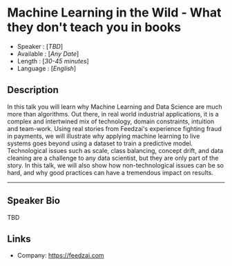 Machine Learning in the Wild - What they don't teach you in books
========================

* Speaker   : [*TBD*]
* Available : [*Any Date*]
* Length    : [*30-45 minutes*]
* Language  : [*English*]

Description
-----------

In this talk you will learn why Machine Learning and Data Science are much more than algorithms. Out there, in real world industrial applications, it is a complex and intertwined mix of technology, domain constraints, intuition and team-work. Using real stories from Feedzai's experience fighting fraud in payments, we will illustrate why applying machine learning to live systems goes beyond using a dataset to train a predictive model. Technological issues such as scale, class balancing, concept drift, and data cleaning are a challenge to any data scientist, but they are only part of the story. In this talk, we will also show how non-technological issues can be so hard, and why good practices can have a tremendous impact on results.

---------------

Speaker Bio
-----------

TBD

Links
-----

* Company: https://feedzai.com
